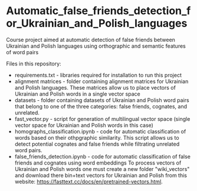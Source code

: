 # Automatic_false_friends_detection_for_Ukrainian_and_Polish_languages

Course project aimed at automatic detection of false friends between Ukrainian and Polish languages using orthographic and semantic features of word pairs

Files in this repository:
* requirements.txt - libraries required for installation to run this project
* alignment matrices - folder containing alignment matrices for Ukrainian and Polish languages. These matrices allow us to place vectors of Ukrainian and Polish words in a single vector space
* datasets - folder containing datasets of Ukrainian and Polish word pairs that belong to one of the three categories: false friends, cognates, and unrelated.
* fast_vector.py - script for generation of multilingual vector space (single vector space for Ukrainian and Polish words in this case)
* homographs_classification.ipynb - code for automatic classification of words based on their othpgraphic similarity. This script allows us to detect potential cognates and false friends while filtrating unrelated word pairs.
* false_friends_detection.ipynb - code for automatic classification of false friends and cognates using word embeddings
To process vectors of Ukrainian and Polish words one must create a new folder "wiki_vectors" and download there bin+text vectors for Ukrainian and Polish from this website: https://fasttext.cc/docs/en/pretrained-vectors.html. 
